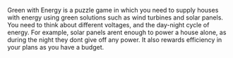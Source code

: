 Green with Energy is a puzzle game in which you need to supply houses with energy using green solutions such as wind turbines and solar panels.
You need to think about different voltages, and the day-night cycle of energy.
For example, solar panels arent enough to power a house alone, as during the night they dont give off any power.
It also rewards efficiency in your plans as you have a budget. 